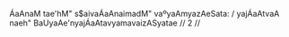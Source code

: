 ÁaAnaM tae'hM" s$aivaÁaAnaimadM" vaºyaAmyazAeSata: /
yajÁaAtvaA naeh" BaUyaAe'nyajÁaAtavyamavaizASyatae // 2 //